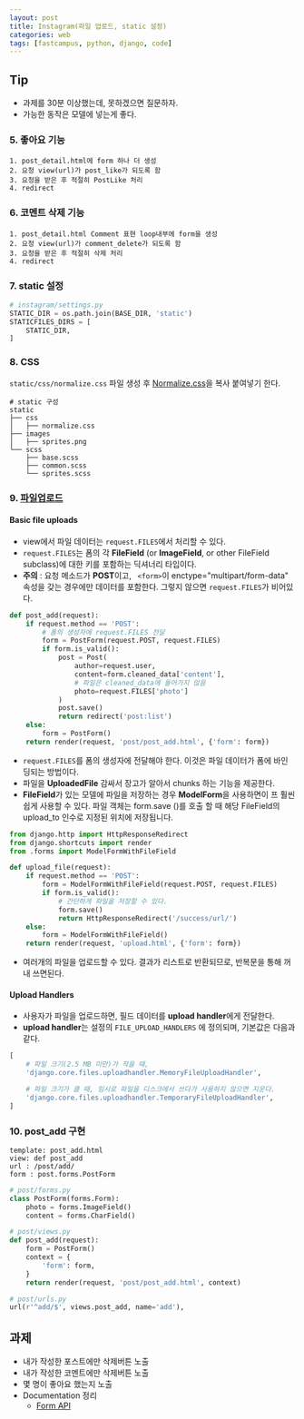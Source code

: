 ```yaml
---
layout: post
title: Instagram(파일 업로드, static 설정)
categories: web
tags: [fastcampus, python, django, code]
---
```


## Tip

- 과제를 30분 이상했는데, 못하겠으면 질문하자.
- 가능한 동작은 모델에 넣는게 좋다.

### 5. 좋아요 기능

```
1. post_detail.html에 form 하나 더 생성
2. 요청 view(url)가 post_like가 되도록 함
3. 요청을 받은 후 적절히 PostLike 처리
4. redirect
```



### 6. 코멘트 삭제 기능

```
1. post_detail.html Comment 표현 loop내부에 form을 생성
2. 요청 view(url)가 comment_delete가 되도록 함
3. 요청을 받은 후 적절히 삭제 처리
4. redirect
```



### 7. static  설정

```python
# instagram/settings.py
STATIC_DIR = os.path.join(BASE_DIR, 'static')
STATICFILES_DIRS = [
    STATIC_DIR,
]
```

<script src="https://gist.github.com/pinstinct/f84ad0bd8cd9c03888c6addc1143bb70.js"></script>


### 8. CSS

`static/css/normalize.css` 파일 생성 후 [Normalize.css](https://necolas.github.io/normalize.css/)을 복사 붙여넣기 한다.

```
# static 구성
static
├── css
│   ├── normalize.css
├── images
│   ├── sprites.png
└── scss
    ├── base.scss
    ├── common.scss
    └── sprites.scss
```




### 9. [파일업로드](https://docs.djangoproject.com/en/1.10/topics/http/file-uploads/)

#### Basic file uploads

- view에서 파일 데이터는 `request.FILES`에서 처리할 수 있다.
- `request.FILES`는 폼의 각 **FileField** (or **ImageField**, or other FileField subclass)에 대한 키를 포함하는 딕셔너리 타입이다.
- **주의** :  요청 메소드가 **POST**이고, ` <form>`이 enctype="multipart/form-data" 속성을 갖는 경우에만 데이터를 포함한다. 그렇지 않으면 `request.FILES`가 비어있다.

```python
def post_add(request):
    if request.method == 'POST':
        # 폼의 생성자에 request.FILES 전달
        form = PostForm(request.POST, request.FILES)
        if form.is_valid():
            post = Post(
                author=request.user,
                content=form.cleaned_data['content'],
                # 파일은 cleaned_data에 들어가지 않음
                photo=request.FILES['photo']
            )
            post.save()
            return redirect('post:list')
    else:
        form = PostForm()
    return render(request, 'post/post_add.html', {'form': form})
```

- `request.FILES`를 폼의 생성자에 전달해야 한다. 이것은 파일 데이터가 폼에 바인딩되는 방법이다.
- 파일을 **UploadedFile** 감싸서 장고가 알아서 chunks 하는 기능을 제공한다.
- **FileField**가 있는 모델에 파일을 저장하는 경우 **ModelForm**을 사용하면이 프 훨씬 쉽게 사용할 수 있다. 파일 객체는 form.save ()를 호출 할 때 해당 FileField의 upload_to 인수로 지정된 위치에 저장됩니다.

```python
from django.http import HttpResponseRedirect
from django.shortcuts import render
from .forms import ModelFormWithFileField

def upload_file(request):
    if request.method == 'POST':
        form = ModelFormWithFileField(request.POST, request.FILES)
        if form.is_valid():
            # 간단하게 파일을 저장할 수 있다.
            form.save()
            return HttpResponseRedirect('/success/url/')
    else:
        form = ModelFormWithFileField()
    return render(request, 'upload.html', {'form': form})
```

- 여러개의 파일을 업로드할 수 있다. 결과가 리스트로 반환되므로, 반복문을 통해 꺼내 쓰면된다.



#### Upload Handlers

-  사용자가 파일을 업로드하면,  필드 데이터를 **upload handler**에게 전달한다.
- **upload handler**는 설정의  `FILE_UPLOAD_HANDLERS` 에 정의되며, 기본값은 다음과 같다.

```python
[
	# 파일 크기(2.5 MB 미만)가 작을 때,
    'django.core.files.uploadhandler.MemoryFileUploadHandler',

    # 파일 크기가 클 때, 임시로 파일을 디스크에서 쓰다가 사용하지 않으면 지운다.
    'django.core.files.uploadhandler.TemporaryFileUploadHandler',
]
```



### 10. post_add 구현

```
template: post_add.html
view: def post_add
url : /post/add/
form : post.forms.PostForm
```

```python
# post/forms.py
class PostForm(forms.Form):
    photo = forms.ImageField()
    content = forms.CharField()
```

```python
# post/views.py
def post_add(request):
    form = PostForm()
    context = {
        'form': form,
    }
    return render(request, 'post/post_add.html', context)
```

```python
# post/urls.py
url(r'^add/$', views.post_add, name='add'),
```

<script src="https://gist.github.com/pinstinct/c52407c538d2f3c99f3bced6385da47f.js"></script>


## 과제

- 내가 작성한 포스트에만 삭제버튼 노출
- 내가 작성한 코멘트에만 삭제버튼 노출
- 몇 명이 좋아요 했는지 노출
- Documentation 정리
  - [Form API]( https://docs.djangoproject.com/en/1.10/ref/forms/api/)
